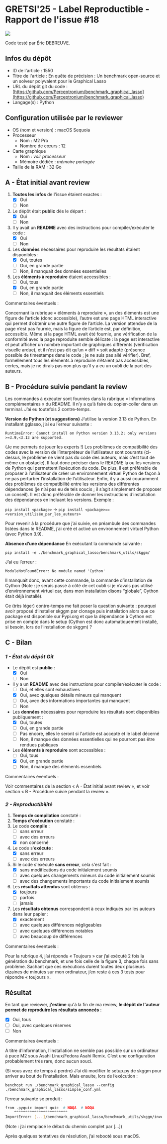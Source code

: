 # GRETSI'25 - Label Reproductible - Rapport de l'issue #18

![](../../img/label_or.png)

Code testé par Éric DEBREUVE.

## Infos du dépôt

* ID de l'article : 1550
* Titre de l'article : En quête de précision : Un benchmark open-source et un solveur polyvalent pour le Graphical Lasso
* URL du dépôt git du code : [https://github.com/Perceptronium/benchmark_graphical_lasso](https://github.com/Perceptronium/benchmark_graphical_lasso)
* Langage(s) : Python

## Configuration utilisée par le reviewer

* OS (nom et version) : macOS Sequoia
* Processeur
  * Nom : M2 Pro
  * Nombre de cœurs : 12
* Carte graphique
  * Nom : _voir processeur_
  * Mémoire dédiée : _mémoire partagée_
* Taille de la RAM : 32 Go

## A - État initial avant review

1. **Toutes les infos** de l'issue étaient exactes :
   * [x] Oui
   * [ ] Non
2. Le dépôt était **public** dès le départ :
   * [x] Oui
   * [ ] Non
3. Il y avait un **README** avec des instructions pour compiler/exécuter le code :
   * [x] Oui
   * [ ] Non
4. Les **données** nécessaires pour reproduire les résultats étaient disponibles :
   * [x] Oui, toutes
   * [ ] Oui, en grande partie
   * [ ] Non, il manquait des données essentielles
5. Les **éléments à reproduire** étaient accessibles :
   * [ ] Oui, tous
   * [x] Oui, en grande partie
   * [ ] Non, il manquait des éléments essentiels

Commentaires éventuels :

Concernant la rubrique « éléments à reproduire », un des éléments est une figure de l’article (donc accessible), l’autre est une page HTML interactive qui permet d’obtenir une autre figure de l’article. La version attendue de la page n’est pas fournie, mais la figure de l’article est, par définition, accessible. Même si la page HTML avait été fournie, une vérification de la conformité avec la page reproduite semble délicate : la page est interactive et peut afficher un nombre important de graphiques différents (vérification visuelle ardue), et il n’est pas dit qu’un « diff » soit adapté (présence possible de timestamps dans le code ; je ne suis pas allé vérifier). Bref, formellement tous les éléments à reproduire n’étaient pas accessibles, certes, mais je ne dirais pas non plus qu’il y a eu un oubli de la part des auteurs.

## B - Procédure suivie pendant la review

Les commandes à exécuter sont fournies dans la rubrique « Informations complémentaires » du README. Il n’y a qu’à faire du copier-coller dans un terminal. J’ai eu toutefois 2 contre-temps.

**Version de Python (et suggestions)**
J’utilise la version 3.13 de Python. En installant gglasso, j’ai eu l’erreur suivante :

`RuntimeError: Cannot install on Python version 3.13.2; only versions >=3.9,<3.13 are supported.`

(Je me permets de jouer les experts !) Les problèmes de compatibilité des codes avec la version de l’interpréteur de l’utilisateur sont courants (ci-dessus, le problème ne vient pas du code des auteurs, mais c’est tout de même un obstacle). Il faut donc préciser dans le README la ou les versions de Python qui permettent l’exécution du code. De plus, il est préférable de proposer à l’utilisateur de créer un environnement virtuel Python de façon à ne pas perturber l’installation de l’utilisateur. Enfin, il y a aussi couramment des problèmes de compatibilité entre les versions des différentes dépendances (je n’ai pas eu de tels soucis ; il s’agit simplement de proposer un conseil). Il est donc préférable de donner les instructions d’installation des dépendances en incluant les versions. Exemple :

`pip install <package>` → `pip install <package>==<version_utilisée_par_les_auteurs>`

Pour revenir à la procédure que j’ai suivie, en préambule des commandes listées dans le README, j’ai créé et activé un environnement virtuel Python (avec Python 3.9).

**Absence d’une dépendance**
En exécutant la commande suivante :

`pip install -e ./benchmark_graphical_lasso/benchmark_utils/skggm/`

J’ai eu l’erreur :

`ModuleNotFoundError: No module named 'Cython'`

Il manquait donc, avant cette commande, la commande d’installation de Cython (Note : je serais passé à côté de cet oubli si je n’avais pas utilisé d’environnement virtuel car, dans mon installation disons “globale”, Cython était déjà installé).

Ce (très léger) contre-temps me fait poser la question suivante : pourquoi avoir proposé d’installer skggm par clonage puis installation alors que ce package est disponible sur Pypi.org et que la dépendance à Cython est prise en compte dans le setup (Cython est donc automatiquement installé, si besoin, lors de l’installation de skggm) ?

## C - Bilan

### _1 - État du dépôt Git_

* Le dépôt est **public** :
  * [x] Oui
  * [ ] Non
* Il y a un **README** avec des instructions pour compiler/exécuter le code :
  * [ ] Oui, et elles sont exhaustives
  * [x] Oui, avec quelques détails mineurs qui manquent
  * [ ] Oui, avec des informations importantes qui manquent
  * [ ] Non
* Les **données** nécessaires pour reproduire les résultats sont disponibles publiquement :
  * [x] Oui, toutes
  * [ ] Oui, en grande partie
  * [ ] Pas encore, elles le seront si l'article est accepté et le label décerné
  * [ ] Non, il manque des données essentielles qui ne pourront pas être rendues publiques
* Les **éléments à reproduire** sont accessibles :
  * [ ] Oui, tous
  * [x] Oui, en grande partie
  * [ ] Non, il manque des éléments essentiels

Commentaires éventuels :

Voir commentaires de la section « A - État initial avant review », et voir section « B - Procédure suivie pendant la review ».

### _2 - Reproductibilité_

1. **Temps de compilation** constaté :
2. **Temps d'exécution** constaté :
3. Le code **compile** :
   * [ ] sans erreur
   * [ ] avec des erreurs
   * [x] non concerné
4. Le code s'**exécute** :
   * [x] sans erreur
   * [ ] avec des erreurs
5. Si le code s'exécute **sans erreur**, cela s'est fait :
   * [x] sans modifications du code initialement soumis
   * [ ] avec quelques changements mineurs du code initialement soumis
   * [ ] avec des changements importants du code initialement soumis
6. Les **résultats attendus** sont obtenus :
   * [x] toujours
   * [ ] parfois
   * [ ] jamais
7. Les **résultats obtenus** correspondent à ceux indiqués par les auteurs dans leur papier :
   * [x] exactement
   * [ ] avec quelques différences négligeables
   * [ ] avec quelques différences notables
   * [ ] avec beaucoup de différences

Commentaires éventuels :

Pour la rubrique 4, j’ai répondu « Toujours » car j’ai exécuté 2 fois la génération du benchmark, et une fois celle de la figure 3, chaque fois sans problème. Sachant que ces exécutions durent toutes deux plusieurs dizaines de minutes sur mon ordinateur, j’en reste à ces 3 tests pour répondre « toujours ».

## Résultat

En tant que reviewer, **j'estime** qu'à la fin de ma review, **le dépôt de l'auteur permet de reproduire les résultats annoncés** :

* [x] Oui, tous
* [ ] Oui, avec quelques réserves
* [ ] Non

Commentaires éventuels :

A titre d’information, l’installation ne semble pas possible sur un ordinateur à puce M2 sous Asahi Linux/Fedora Asahi Remix. C’est une configuration probablement très rare, donc aucun souci.

(Si vous avez de temps à perdre) J’ai dû modifier le setup.py de skggm pour arriver au bout de l’installation. Mais ensuite, lors de l’exécution :

`benchopt run ./benchmark_graphical_lasso --config ./benchmark_graphical_lasso/simple_conf.yml`

l’erreur suivante se produit :

```bash
from .pyquic import quic  # NOQA  # NOQA
    ^^^^^^^^^^^^^^^^^^^^^^^^
ImportError: [...]/benchmark_graphical_lasso/benchmark_utils/skggm/inverse_covariance/pyquic/pyquic.cpython-311-aarch64-linux-gnu.so: undefined symbol: dpotrf_
```

(Note : j’ai remplacé le début du chemin complet par […])

Après quelques tentatives de résolution, j’ai rebooté sous macOS.
